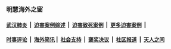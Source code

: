 
### 明慧海外之窗

####  [武汉肺炎](indexes/365.md?t=07051400) &nbsp;|&nbsp;  [迫害案例综述](indexes/328.md?t=07051400) &nbsp;|&nbsp; [迫害致死案例](indexes/277.md?t=07051400)  &nbsp;|&nbsp; [更多迫害案例](indexes/81.md?t=07051400)  &nbsp;|&nbsp; 
####  [时事评论](indexes/19.md?t=07051400) &nbsp;|&nbsp; [海外简讯](indexes/245.md?t=07051400)&nbsp;|&nbsp;  [社会支持](indexes/140.md?t=07051400) &nbsp;|&nbsp; [褒奖决议](indexes/282.md?t=07051400) &nbsp;|&nbsp; [社区报道](indexes/91.md?t=07051400)  &nbsp;|&nbsp; [天人之间](indexes/78.md?t=07051400) 

